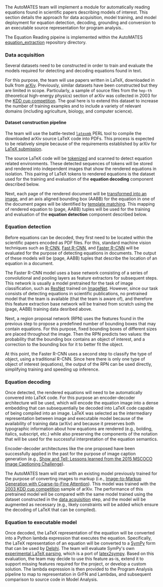 
The AutoMATES team will implement a module for automatically reading
equations found in scientific papers describing models of interest.
This section details the approach for data acquisition, model
training, and model deployment for equation detection, decoding,
grounding and conversion to an executable source representation for
program analysis..

The Equation Reading pipeine is implemented within the AutoMATES
[equation_extraction](https://github.com/ml4ai/automates/tree/master/equation_extraction)
repository directory.

### Data acquisition

Several datasets need to be constructed in order to train and evaluate
the models required for detecting and decoding equations found in
text.

For this purpose, the team will use papers written in LaTeX, downloaded
in bulk from [arXiv](https://arxiv.org/help/bulk_data_s3). Previously,
similar datasets have been constructed but they are limited in scope.
Particularly, a sample of source files from the `hep-th` (theoretical
high-energy physics) section of arXiv was collected in 2003 for the [KDD
cup competition].  The goal here is to extend this dataset to increase
the number of training examples and to include a variety of relevant
domains (including agriculture, biology, and computer science).

#### Dataset construction pipeline

The team will use the battle-tested
[`latexmk`](https://mg.readthedocs.io/latexmk.html) PERL tool to compile
the downloaded arXiv source LaTeX code into PDFs.  This process is
expected to be relatively simple because of the requirements established
by arXiv for [LaTeX submission](https://arxiv.org/help/submit_tex).

The source LaTeX code will be
[tokenized](https://github.com/tiarno/plastex) and scanned to detect
equation related environments. These detected sequences of tokens will
be stored and rendered into independent images that show the rendered
equations in isolation. This pairing of LaTeX tokens to rendered
equations is the dataset used for the training and evaluation of the
**equation decoding** component described below.

Next, each page of the rendered document will be [transformed into an
image](https://github.com/Belval/pdf2image), and an axis aligned
bounding box (AABB) for the equation in one of the document pages will
be identified by [template matching].  This mapping of rendered equation
to (page, AABB) tuples will be used for the training and evaluation of
the **equation detection** component described below.

### Equation detection

Before equations can be decoded, they first need to be located within
the scientific papers encoded as PDF files.  For this, standard machine
vision techniques such as [R-CNN], [Fast R-CNN], and [Faster R-CNN] will
be evaluated for the purpose of detecting equations in documents.  The
output of these models will be (page, AABB) tuples that describe the
location of an equation in a document.

The Faster R-CNN model uses a base network consisting of a series of
convolutional and pooling layers as feature extractors for subsequent
steps. This network is usually a model pretrained for the task of image
classification, such as [ResNet](https://arxiv.org/abs/1512.03385)
trained on [ImageNet](http://www.image-net.org/). However, since our
task consists of detecting equations in scientific publications, no
pretrained model that the team is available (that the team is aware of),
and therefore this feature extraction base network will be trained from
scratch using the (page, AABB) training data desribed above.

Next, a region proposal network (RPN) uses the features found in the
previous step to propose a predefined number of bounding boxes that
may contain equations. For this purpose, fixed bounding boxes of
different sizes are placed throughout the image. Then the RPN predicts
two values: the probability that the bounding box contains an object
of interest, and a correction to the bounding box for it to better fit
the object.

At this point, the Faster R-CNN uses a second step to classify the
type of object, using a traditional R-CNN. Since here there is only
one type of object of interest (equations), the output of the RPN can
be used directly, simplifying training and speeding up inference.

### Equation decoding

Once detected, the rendered equations will need to be automatically
convered into LaTeX code.  For this purpose an encoder-decoder
architecture will be used, which will encode the equation image into a
dense embedding that can subsequentially be decoded into LaTeX code
capable of being compiled into an image. LaTeX was selected as the
intermediary representation between image and executable model because
of the availability of training data (arXiv) and because it preserves
both typographic information about how equations are rendered (e.g.,
bolding, italics, subscript, etc.) while also preserving the components
of the notation that will be used for the successful interpretation of
the equation semantics.


Encoder-decoder architectures like the one proposed have been
successfully applied in the past for the purpose of image caption
generation (e.g., [Show and Tell: Lessons learned from the 2015 MSCOCO
Image Captioning Challenge](https://arxiv.org/abs/1609.06647)).

The AutoMATES team will start with an existing model previously
trained for the purpose of converting images to markup (i.e.,
[Image-to-Markup Generation with Coarse-to-Fine
Attention](https://arxiv.org/abs/1609.04938)).  This model was trained
with the [2003 KDD cup
competition](http://www.cs.cornell.edu/projects/kddcup/datasets.html)
sample of arXiv. The performance of this pretrained model will be
compared with the same model trained using the dataset constructed in
the [data acquisition](#data-acquisition) step, and the model will be
augmented as necessary (e.g., likely constraints will be added which
ensure the decoding of LaTeX that can be compiled).


### Equation to executable model

Once decoded, the LaTeX representation of the equation will be converted
into a Python lambda expression that executes the equation.  Specifically,
the LaTeX representation of an equation will be converted to a
[SymPy](https://www.sympy.org/en/index.html) form that can be used by
[Delphi](https://github.com/ml4ai/delphi). The team will evaluate
SymPy's own [experimental LaTeX
parsing](https://docs.sympy.org/latest/modules/parsing.html#experimental-latex-parsing),
which is a port of
[latex2sympy](https://github.com/augustt198/latex2sympy).  Based on this
evaluation, the team may decide to use this feature as-is, extend it to
support missing features required for the project, or develop a custom
solution.  The lambda expression is then provided to the Program
Analysis pipeline to map to representation in GrFN and Lambdas, and
subsequent comparison to source code in Model Analysis.

[KDD cup competition]: http://www.cs.cornell.edu/projects/kddcup/datasets.html
[template matching]: https://docs.opencv.org/4.0.0/df/dfb/group__imgproc__object.html
[R-CNN]: https://arxiv.org/abs/1311.2524
[Fast R-CNN]: https://arxiv.org/abs/1504.08083
[Faster R-CNN]: https://arxiv.org/abs/1506.01497
